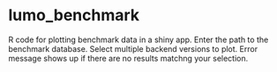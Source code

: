 # lumo_benchmark
R code for plotting benchmark data in a shiny app.
Enter the path to the benchmark database.
Select multiple backend versions to plot.
Error message shows up if there are no results matchng your selection.

